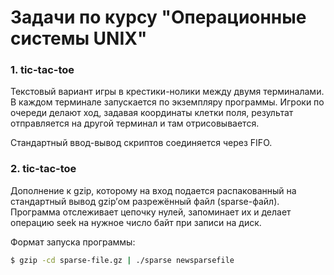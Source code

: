 # Задачи по курсу "Операционные системы UNIX"

### 1. tic-tac-toe

Текстовый вариант игры в крестики-нолики между двумя терминалами.
В каждом терминале запускается по экземпляру программы. 
Игроки по очереди делают ход, задавая координаты клетки поля, результат отправляется на другой терминал и там отрисовывается.

Стандартный ввод-вывод скриптов соединяется через FIFO.

### 2. tic-tac-toe

Дополнение к gzip, которому на вход подается распакованный на стандартный вывод gzip’ом разрежённый файл (sparse-файл).
Программа отслеживает цепочку нулей, запоминает их и делает операцию seek на нужное число байт при записи на диск.

Формат запуска программы:
```sh
$ gzip -cd sparse-file.gz | ./sparse newsparsefile
```
